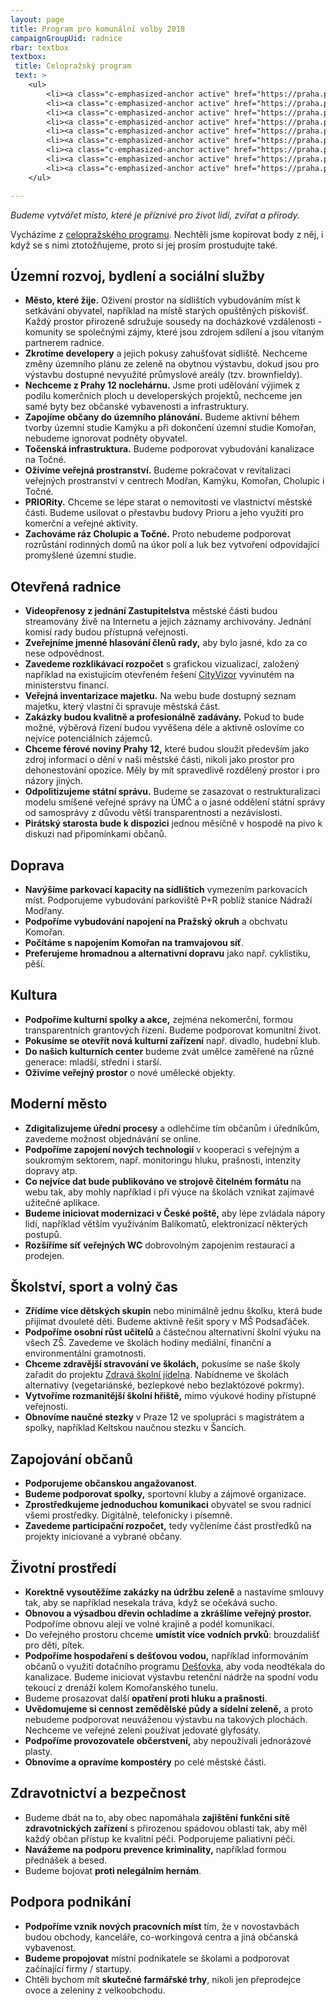 ```yaml
---
layout: page
title: Program pro komunální volby 2018
campaignGroupUid: radnice
rbar: textbox
textbox:
 title: Celopražský program
 text: >
    <ul>
        <li><a class="c-emphasized-anchor active" href="https://praha.pirati.cz/program/komunal2018/">Hlavní priority, úvod</a></li>
        <li><a class="c-emphasized-anchor active" href="https://praha.pirati.cz/program/praha2018/doprava/">Doprava</a></li>
        <li><a class="c-emphasized-anchor active" href="https://praha.pirati.cz/program/praha2018/kultura-a-cestovni-ruch/">Kultura, památková péče a cestovní ruch</a></li>
        <li><a class="c-emphasized-anchor active" href="https://praha.pirati.cz/program/praha2018/moderni-mesto/">Moderní město</a></li>
        <li><a class="c-emphasized-anchor active" href="https://praha.pirati.cz/program/praha2018/otevrena-radnice/">Otevřená radnice</a></li>
        <li><a class="c-emphasized-anchor active" href="https://praha.pirati.cz/program/praha2018/skolstvi-sport-a-volny-cas/">Školství, sport a volný čas</a></li>
        <li><a class="c-emphasized-anchor active" href="https://praha.pirati.cz/program/praha2018/uzemni-rozvoj-bydleni-socialni-sluzby/">Územní rozvoj, bydlení a sociální služby</a></li>
        <li><a class="c-emphasized-anchor active" href="https://praha.pirati.cz/program/praha2018/zdravi-a-bezpectost/">Zdravotnictví a bezpečnost</a></li>
        <li><a class="c-emphasized-anchor active" href="https://praha.pirati.cz/program/praha2018/zivotni-prostredi/">Životní prostředí</a></li>
    </ul>

---
```


_Budeme vytvářet místo, které je příznivé pro život lidí, zvířat a přírody._

Vycházíme z [celopražského programu](https://praha.pirati.cz/program/komunal2018/). Nechtěli jsme kopírovat body z něj, i když se s nimi ztotožňujeme, proto si jej prosím prostudujte také.

## Územní rozvoj, bydlení a sociální služby

* **Město, které žije.** Oživení prostor na sídlištích vybudováním míst k setkávání obyvatel, například na místě starých opuštěných pískovišť. Každý prostor přirozeně sdružuje sousedy na docházkové vzdálenosti - komunity se společnými zájmy, které jsou zdrojem sdílení a jsou vítaným partnerem radnice.
* **Zkrotíme developery** a jejich pokusy zahušťovat sídliště. Nechceme změny územního plánu ze zeleně na obytnou výstavbu, dokud jsou pro výstavbu dostupné nevyužité průmyslové areály (tzv. brownfieldy).
* **Nechceme z Prahy 12 noclehárnu.** Jsme proti udělování výjimek z podílu komerčních ploch u developerských projektů, nechceme jen samé byty bez občanské vybavenosti a infrastruktury.
* **Zapojíme občany do územního plánování.** Budeme aktivní během tvorby územní studie Kamýku a při dokončení územní studie Komořan, nebudeme ignorovat podněty obyvatel.
* **Točenská infrastruktura.** Budeme podporovat vybudování kanalizace na Točné.
* **Oživíme veřejná prostranství.** Budeme pokračovat v revitalizaci veřejných prostranství v centrech Modřan, Kamýku, Komořan, Cholupic i Točné.
* **PRIORity.** Chceme se lépe starat o nemovitosti ve vlastnictví městské části. Budeme usilovat o přestavbu budovy Prioru a jeho využití pro komerční a veřejné aktivity.
* **Zachováme ráz Cholupic a Točné.** Proto nebudeme podporovat rozrůstání rodinných domů na úkor polí a luk bez vytvoření odpovídající promyšlené územní studie.

## Otevřená radnice

* **Videopřenosy z jednání Zastupitelstva** městské části budou streamovány živě na Internetu a jejich záznamy archivovány. Jednání komisí rady budou přístupná veřejnosti.
* **Zveřejníme jmenné hlasování členů rady,** aby bylo jasné, kdo za co nese odpovědnost.
* **Zavedeme rozklikávací rozpočet** s grafickou vizualizací, založený například na existujícím otevřeném řešení [CityVizor](https://www.cityvizor.cz) vyvinutém na ministerstvu financí.
* **Veřejná inventarizace majetku.** Na webu bude dostupný seznam majetku, který vlastní či spravuje městská část.
* **Zakázky budou kvalitně a profesionálně zadávány.** Pokud to bude možné, výběrová řízení budou vyvěšena déle a aktivně oslovíme co nejvíce potenciálních zájemců.
* **Chceme férové noviny Prahy 12,** které budou sloužit především jako zdroj informací o dění v naší městské části, nikoli jako prostor pro dehonestování opozice. Měly by mít spravedlivě rozdělený prostor i pro názory jiných.
* **Odpolitizujeme státní správu.** Budeme se zasazovat o restrukturalizaci modelu smíšené veřejné správy na ÚMČ a o jasné oddělení státní správy od samosprávy z důvodu větší transparentnosti a nezávislosti.
* **Pirátský starosta bude k dispozici** jednou měsíčně v hospodě na pivo k diskuzi nad připomínkami občanů.

## Doprava

* **Navýšíme parkovací kapacity na sídlištích** vymezením parkovacích míst. Podporujeme vybudování parkoviště P+R poblíž stanice Nádraží Modřany.
* **Podpoříme vybudování napojení na Pražský okruh** a obchvatu Komořan.
* **Počítáme s napojením Komořan na tramvajovou síť**.
* **Preferujeme hromadnou a alternativní dopravu** jako např. cyklistiku, pěší.

## Kultura

* **Podpoříme kulturní spolky a akce,** zejména nekomerční, formou transparentních grantových řízení. Budeme podporovat komunitní život.
* **Pokusíme se otevřít nová kulturní zařízení** např. divadlo, hudební klub.
* **Do našich kulturních center** budeme zvát umělce zaměřené na různé generace: mladší, střední i starší.
* **Oživíme veřejný prostor** o nové umělecké objekty.

## Moderní město

* **Zdigitalizujeme úřední procesy** a odlehčíme tím občanům i úředníkům, zavedeme možnost objednávání se online.
* **Podpoříme zapojení nových technologií** v kooperaci s veřejným a soukromým sektorem, např. monitoringu hluku, prašnosti, intenzity dopravy atp.
* **Co nejvíce dat bude publikováno ve strojově čitelném formátu** na webu tak, aby mohly například i při výuce na školách vznikat zajímavé užitečné aplikace.
* **Budeme iniciovat modernizaci v České poště,** aby lépe zvládala nápory lidí, například větším využíváním Balíkomatů, elektronizací některých postupů.
* **Rozšíříme síť veřejných WC** dobrovolným zapojením restaurací a prodejen.

## Školství, sport a volný čas

* **Zřídíme více dětských skupin** nebo minimálně jednu školku, která bude přijímat dvouleté děti. Budeme aktivně řešit spory v MŠ Podsaďáček.
* **Podpoříme osobní růst učitelů** a částečnou alternativní školní výuku na všech ZŠ. Zavedeme ve školách hodiny mediální, finanční a environmentální gramotnosti.
* **Chceme zdravější stravování ve školách,** pokusíme se naše školy zařadit do projektu [Zdravá školní jídelna](https://www.zdravaskolnijidelna.cz/). Nabídneme ve školách alternativy (vegetariánské, bezlepkové nebo bezlaktózové pokrmy).
* **Vytvoříme rozmanitější školní hřiště,** mimo výukové hodiny přístupné veřejnosti.
* **Obnovíme naučné stezky** v Praze 12 ve spolupráci s magistrátem a spolky, například Keltskou naučnou stezku v Šancích.

## Zapojování občanů

* **Podporujeme občanskou angažovanost**.
* **Budeme podporovat spolky,** sportovní kluby a zájmové organizace.
* **Zprostředkujeme jednoduchou komunikaci** obyvatel se svou radnicí všemi prostředky. Digitálně, telefonicky i písemně.
* **Zavedeme participační rozpočet,** tedy vyčleníme část prostředků na projekty iniciované a vybrané občany.

## Životní prostředí

* **Korektně vysoutěžíme zakázky na údržbu zeleně** a nastavíme smlouvy tak, aby se například nesekala tráva, když se očekává sucho.
* **Obnovou a výsadbou dřevin ochladíme a zkrášlíme veřejný prostor.** Podpoříme obnovu alejí ve volné krajině a podél komunikací.
* Do veřejného prostoru chceme **umístit více vodních prvků**: brouzdališť pro děti, pítek.
* **Podpoříme hospodaření s dešťovou vodou,** například informováním občanů o využití dotačního programu [Dešťovka](https://www.dotacedestovka.cz), aby voda neodtékala do kanalizace. Budeme iniciovat výstavbu retenční nádrže na spodní vodu tekoucí z drenáží kolem Komořanského tunelu.
* Budeme prosazovat další **opatření proti hluku a prašnosti**.
* **Uvědomujeme si cennost zemědělské půdy a sídelní zeleně,** a proto nebudeme podporovat neuváženou výstavbu na takových plochách. Nechceme ve veřejné zeleni používat jedovaté glyfosáty.
* **Podpoříme provozovatele občerstvení,** aby nepoužívali jednorázové plasty.
* **Obnovíme a opravíme kompostéry** po celé městské části.

## Zdravotnictví a bezpečnost

* Budeme dbát na to, aby obec napomáhala **zajištění funkční sítě zdravotnických zařízení** s přirozenou spádovou oblastí tak, aby měl každý občan přístup ke kvalitní péči. Podporujeme paliativní péči.
* **Navážeme na podporu prevence kriminality,** například formou přednášek a besed.
* Budeme bojovat **proti nelegálním hernám**.

## Podpora podnikání

* **Podpoříme vznik nových pracovních míst** tím, že v novostavbách budou obchody, kanceláře, co-workingová centra a jiná občanská vybavenost.
* **Budeme propojovat** místní podnikatele se školami a podporovat začínající firmy / startupy.
* Chtěli bychom mít **skutečné farmářské trhy**, nikoli jen přeprodejce ovoce a zeleniny z velkoobchodu.

